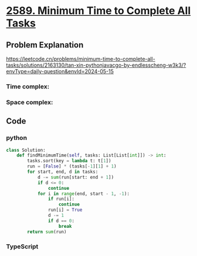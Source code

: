 # [2589. Minimum Time to Complete All Tasks](https://leetcode.cn/problems/minimum-time-to-complete-all-tasks/description/?envType=daily-question&envId=2024-05-15)



## Problem Explanation
https://leetcode.cn/problems/minimum-time-to-complete-all-tasks/solutions/2163130/tan-xin-pythonjavacgo-by-endlesscheng-w3k3/?envType=daily-question&envId=2024-05-15
### Time complex:

### Space complex:

## Code

### python
```python
class Solution:
    def findMinimumTime(self, tasks: List[List[int]]) -> int:
        tasks.sort(key = lambda t: t[1])
        run = [False] * (tasks[-1][1] + 1)
        for start, end, d in tasks:
            d -= sum(run[start: end + 1])
            if d <= 0:
                continue
            for i in range(end, start - 1, -1):
                if run[i]:
                    continue
                run[i] = True
                d -= 1
                if d == 0:
                    break
        return sum(run)

```

### TypeScript
```TypeScript


```